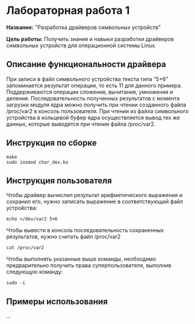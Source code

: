 # Лабораторная работа 1

**Название:** "Разработка драйверов символьных устройств"

**Цель работы:** Получить знания и навыки разработки драйверов символьных устройств для операционной системы Linux.

## Описание функциональности драйвера

При записи в файл символьного устройства текста типа “5+6” запоминается результат операции, то есть 11 для данного примера.
Поддерживаются операции сложения, вычитания, умножения и деления.
Последовательность полученных результатов с момента загрузки модуля ядра можно получить при чтении созданного файла /proc/var2 в консоль пользователя.
При чтении из файла символьного устройства в кольцевой буфер ядра осуществляется вывод тех же данных, которые выводятся при чтении файла /proc/var2.


## Инструкция по сборке

```shell
make
sudo insmod char_dev.ko
```

## Инструкция пользователя

Чтобы драйвер вычислил результат арифметического выражения и сохранил его, нужно записать выражение в соответствующий файл устройства:
```shell
echo >/dev/var2 5+6
```

Чтобы вывести в консоль последовательность сохраненных результатов, нужно считать файл /proc/var2
```shell
cat /proc/var2
```

Чтобы выполнять указанные выше команды, необходимо предварительно получить права суперпользователя, выполнив следующую команду:
```shell
sudo -i
```

## Примеры использования

...
